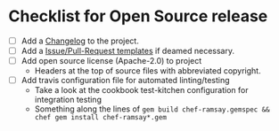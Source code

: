 # Checklist for Open Source release
- [ ] Add a [Changelog](http://keepachangelog.com/en/1.0.0/) to the project.
- [ ] Add a [Issue/Pull-Request templates](https://github.com/blog/2111-issue-and-pull-request-templates) if deamed necessary.
- [ ] Add open source license (Apache-2.0) to project
  - Headers at the top of source files with abbreviated copyright.
- [ ] Add travis configuration file for automated linting/testing
  - Take a look at the cookbook test-kitchen configuration for integration testing
  - Something along the lines of `gem build chef-ramsay.gemspec && chef gem install chef-ramsay*.gem`
